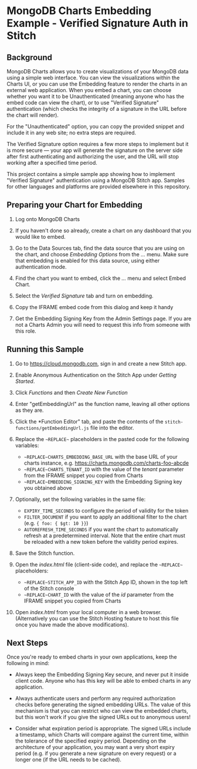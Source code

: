 ﻿MongoDB Charts Embedding Example - Verified Signature Auth in Stitch
====================================================================

Background
----------
MongoDB Charts allows you to create visualizations of your MongoDB data using a simple web interface.
You can view the visualizations within the Charts UI, or you can use the Embedding feature to render
the charts in an external web application. When you embed a chart, you can choose whether you want
it to be Unauthenticated (meaning anyone who has the embed code can view the chart), or to use
"Verified Signature" authentication (which checks the integrity of a signature in the URL before the
chart will render).

For the "Unauthenticated" option, you can copy the provided snippet and include it in any web site;
no extra steps are required.

The Verified Signature option requires a few more steps to implement but it is
more secure — your app will generate the signature on the server side after first authenticating
and authorizing the user, and the URL will stop working after a specified time period.

This project contains a simple sample app showing how to implement "Verified Signature" authentication
using a MongoDB Stitch app. Samples for other languages and platforms are provided elsewhere in this
repository.

Preparing your Chart for Embedding
----------------------------------

1. Log onto MongoDB Charts

2. If you haven't done so already, create a chart on any dashboard that you would like to embed.

3. Go to the Data Sources tab, find the data source that you are using on the chart, and choose
   *Embedding Options* from the *...* menu. Make sure that embedding is enabled for this data source,
   using either authentication mode.

4. Find the chart you want to embed, click the *...* menu and select Embed Chart.

5. Select the *Verified Signature* tab and turn on embedding.

6. Copy the IFRAME embed code from this dialog and keep it handy

7. Get the Embedding Signing Key from the Admin Settings page. If you are not a Charts Admin you
   will need to request this info from someone with this role.

Running this Sample
-------------------
1. Go to https://cloud.mongodb.com, sign in and create a new Stitch app.

2. Enable Anonymous Authentication on the Stitch App under *Getting Started*.

3. Click *Functions* and then *Create New Function*

4. Enter "getEmbeddingUrl" as the function name, leaving all other options as they are.

5. Click the *Function Editor" tab, and paste the contents of the `stitch-functions/getEmbeddingUrl.js` file
   into the editor.

6. Replace the `~REPLACE~` placeholders in the pasted code for the following variables:
    - `~REPLACE~CHARTS_EMBEDDING_BASE_URL` with the base URL of your charts instance, e.g.
       https://charts.mongodb.com/charts-foo-abcde
    - `~REPLACE~CHARTS_TENANT_ID` with the value of the *tenant* parameter from the IFRAME snippet you
       copied from Charts
    - `~REPLACE~EMBEDDING_SIGNING_KEY` with the Embedding Signing key you obtained above

7. Optionally, set the following variables in the same file:
    - `EXPIRY_TIME_SECONDS` to configure the period of validity for the token
    - `FILTER_DOCUMENT` if you want to apply an additional filter to the chart (e.g. `{ foo: { $gt: 10 }}`)
    - `AUTOREFRESH_TIME_SECONDS` if you want the chart to automatically refresh at a predetermined interval. Note
          that the entire chart must be reloaded with a new token before the validity period expires. 

8. Save the Stitch function.

9. Open the *index.html* file (client-side code), and replace the `~REPLACE~` placeholders:
    - `~REPLACE~STITCH_APP_ID` with the Stitch App ID, shown in the top left of the Stitch console
    - `~REPLACE~CHART_ID` with the value of the *id* parameter from the IFRAME snippet you copied from Charts

10. Open *index.html* from your local computer in a web browser. (Alternatively you can use the Stitch Hosting
   feature to host this file once you have made the above modifications).

Next Steps
----------
Once you're ready to embed charts in your own applications, keep the following in mind:

 * Always keep the Embedding Signing Key secure, and never put it inside client code. Anyone who
   has this key will be able to embed charts in any application.

 * Always authenticate users and perform any required authorization checks before generating the
   signed embedding URLs. The value of this mechanism is that you can restrict who can view the
   embedded charts, but this won't work if you give the signed URLs out to anonymous users!

 * Consider what expiration period is appropriate. The signed URLs include a timestamp, which
   Charts will compare against the current time, within the tolerance of the specified expiry period.
   Depending on the architecture of your application, you may want a very short expiry period
   (e.g. if you generate a new signature on every request) or a longer one (if the URL needs to
   be cached).
